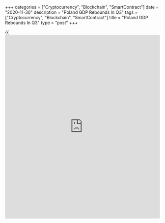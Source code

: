+++
categories = ["Cryptocurrency", "Blockchain", "SmartContract"]
date = "2020-11-30"
description = "Poland GDP Rebounds In Q3"
tags = ["Cryptocurrency", "Blockchain", "SmartContract"]
title = "Poland GDP Rebounds In Q3"
type = "post"
+++

{{<iframe id="large-banner" src="https://www.bounty.group/#slide=24.0" width="100%" height="600" scrolling="no" style="border: 0px solid rgb(216, 221, 230); border-radius: 3px;">}}

Poland's [economy][1] rebounded in the third quarter after the
relaxation of Covid-19 containment measures, final data published by the
statistical office revealed Monday.

Gross domestic product advanced 7.9 percent sequentially, partially
offsetting the 9 percent decline posted in the second quarter. The
statistical office raised the third quarter growth estimate from 7.7
percent.

Year-on-year, GDP contracted by revised 1.5 percent versus an 8.4
percent decline in the previous quarter. According to initial estimate
released on November 13, GDP was down 1.6 percent.

The annual fall was driven by a 3.2 percent decline in domestic uses.

It resulted mainly from a decrease in gross capital formation of 20.2
percent and an increase of final consumption expenditure of 1.0 percent.
Consumption expenditure in the households sector gained 0.4 percent.

Changes in inventories had also a negative contribution and amounted to
-2.3 percentage points. A positive impact of the net exports to the
economic growth was noted, which amounted to +1.7 percentage points in
the third quarter.

For comments and feedback [contact](https://www.playgroundfx.com/contact/): editorial@rtt[news](https://www.letsplayfx.com/blog/forex-news-website/).com

[Economic News][1]

 **What parts of the world are seeing the best (and worst) economic
performances lately? Click[here][2] to check out our [Econ Scorecard][2]
and find out! See up-to-the-moment [ranking](https://www.playgroundfx.com/blog/crypto-exchange-ranking/)s for the best and worst
performers in [GDP][3], [unemployment rate][4], [inflation][5] and much
more.**

   1. www.rtt[news](https://www.letsplayfx.com/blog/forex-news-website/).com/Content/EconomicNews.aspx
   2. www.rtt[news](https://www.letsplayfx.com/blog/forex-news-website/).com/economic-scorecard/world-rank/industrial-production/highest-performance.aspx
   3. www.rtt[news](https://www.letsplayfx.com/blog/forex-news-website/).com/economic-scorecard/world-rank/GDP/highest-performance.aspx
   4. www.rtt[news](https://www.letsplayfx.com/blog/forex-news-website/).com/economic-scorecard/world-rank/unemployment-rate/lowest-performance.aspx
   5. www.rtt[news](https://www.letsplayfx.com/blog/forex-news-website/).com/economic-scorecard/world-rank/CPI/highest-performance.aspx